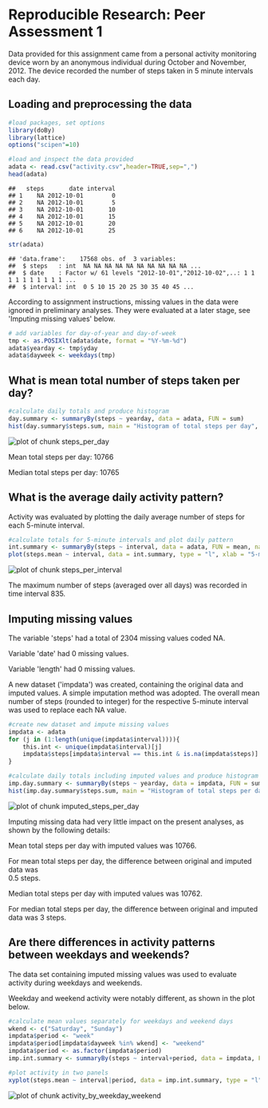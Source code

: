 # Reproducible Research: Peer Assessment 1

Data provided for this assignment came from a personal activity monitoring device worn by an anonymous individual during October and November, 2012. The device recorded the number of steps taken in 5 minute intervals each day.

## Loading and preprocessing the data

```r
#load packages, set options
library(doBy)
library(lattice)
options("scipen"=10)
```


```r
#load and inspect the data provided
adata <- read.csv("activity.csv",header=TRUE,sep=",")
head(adata)
```

```
##   steps       date interval
## 1    NA 2012-10-01        0
## 2    NA 2012-10-01        5
## 3    NA 2012-10-01       10
## 4    NA 2012-10-01       15
## 5    NA 2012-10-01       20
## 6    NA 2012-10-01       25
```

```r
str(adata)
```

```
## 'data.frame':	17568 obs. of  3 variables:
##  $ steps   : int  NA NA NA NA NA NA NA NA NA NA ...
##  $ date    : Factor w/ 61 levels "2012-10-01","2012-10-02",..: 1 1 1 1 1 1 1 1 1 1 ...
##  $ interval: int  0 5 10 15 20 25 30 35 40 45 ...
```
According to assignment instructions, missing values in the data were ignored in preliminary analyses. They were evaluated at a later stage, see 'Imputing missing values' below.


```r
# add variables for day-of-year and day-of-week
tmp <- as.POSIXlt(adata$date, format = "%Y-%m-%d")
adata$yearday <- tmp$yday
adata$dayweek <- weekdays(tmp)
```

## What is mean total number of steps taken per day?


```r
#calculate daily totals and produce histogram
day.summary <- summaryBy(steps ~ yearday, data = adata, FUN = sum)
hist(day.summary$steps.sum, main = "Histogram of total steps per day", xlab = "Total daily steps")
```

![plot of chunk steps_per_day](figure/steps_per_day.png) 

Mean total steps per day: 10766

Median total steps per day: 10765

## What is the average daily activity pattern?
Activity was evaluated by plotting the daily average number of steps for each 5-minute interval.


```r
#calculate totals for 5-minute intervals and plot daily pattern
int.summary <- summaryBy(steps ~ interval, data = adata, FUN = mean, na.rm = TRUE)
plot(steps.mean ~ interval, data = int.summary, type = "l", xlab = "5-minute interval", ylab = "Average steps", main = "Average daily activity pattern")
```

![plot of chunk steps_per_interval](figure/steps_per_interval.png) 

The maximum number of steps (averaged over all days) was recorded in time interval 835.


## Imputing missing values
The variable 'steps' had a total of 2304 missing values coded NA.

Variable 'date' had 0 missing values.

Variable 'length' had 0 missing values.

A new dataset ('impdata') was created, containing the original data and imputed values. A simple imputation method was adopted. The overall mean number of steps (rounded to integer) for the respective 5-minute interval was used to replace each NA value. 


```r
#create new dataset and impute missing values
impdata <- adata
for (j in (1:length(unique(impdata$interval)))){
    this.int <- unique(impdata$interval)[j]
    impdata$steps[impdata$interval == this.int & is.na(impdata$steps)] <- round(int.summary$steps.mean[int.summary$interval == this.int],0)
}
```


```r
#calculate daily totals including imputed values and produce histogram
imp.day.summary <- summaryBy(steps ~ yearday, data = impdata, FUN = sum)
hist(imp.day.summary$steps.sum, main = "Histogram of total steps per day with imputed missing values", xlab = "Total daily steps")
```

![plot of chunk imputed_steps_per_day](figure/imputed_steps_per_day.png) 

Imputing missing data had very little impact on the present analyses, as shown by the following details:

Mean total steps per day with imputed values was 
10766.

For mean total steps per day, the difference between original and imputed data was   
0.5 steps.

Median total steps per day with imputed values was 
10762.

For median total steps per day, the difference between original and imputed data was
3 steps.

## Are there differences in activity patterns between weekdays and weekends?
The data set containing imputed missing values was used to evaluate activity during weekdays and weekends.

Weekday and weekend activity were notably different, as shown in the plot below.


```r
#calculate mean values separately for weekdays and weekend days
wkend <- c("Saturday", "Sunday")
impdata$period <- "week"
impdata$period[impdata$dayweek %in% wkend] <- "weekend"
impdata$period <- as.factor(impdata$period)
imp.int.summary <- summaryBy(steps ~ interval+period, data = impdata, FUN = mean)
```


```r
#plot activity in two panels
xyplot(steps.mean ~ interval|period, data = imp.int.summary, type = "l", x.lab = "5-minute interval", ylab = "Average steps", main = "Week and weekend activity patterns", layout = c(1,2), as.table = TRUE)
```

![plot of chunk activity_by_weekday_weekend](figure/activity_by_weekday_weekend.png) 







